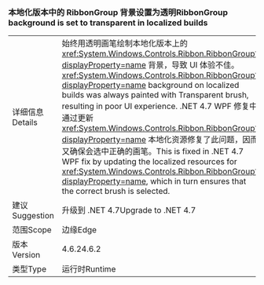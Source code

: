 ### <a name="ribbongroup-background-is-set-to-transparent-in-localized-builds"></a><span data-ttu-id="cf3de-101">本地化版本中的 RibbonGroup 背景设置为透明</span><span class="sxs-lookup"><span data-stu-id="cf3de-101">RibbonGroup background is set to transparent in localized builds</span></span>

|   |   |
|---|---|
|<span data-ttu-id="cf3de-102">详细信息</span><span class="sxs-lookup"><span data-stu-id="cf3de-102">Details</span></span>|<span data-ttu-id="cf3de-103">始终用透明画笔绘制本地化版本上的 <xref:System.Windows.Controls.Ribbon.RibbonGroup?displayProperty=name> 背景，导致 UI 体验不佳。</span><span class="sxs-lookup"><span data-stu-id="cf3de-103"><xref:System.Windows.Controls.Ribbon.RibbonGroup?displayProperty=name> background on localized builds was always painted with Transparent brush, resulting in poor UI experience.</span></span> <span data-ttu-id="cf3de-104">.NET 4.7 WPF 修复中通过更新 <xref:System.Windows.Controls.Ribbon.RibbonGroup?displayProperty=name> 本地化资源修复了此问题，因而又确保会选中正确的画笔。</span><span class="sxs-lookup"><span data-stu-id="cf3de-104">This is fixed in .NET 4.7 WPF fix by updating the localized resources for <xref:System.Windows.Controls.Ribbon.RibbonGroup?displayProperty=name>, which in turn ensures that the correct brush is selected.</span></span>|
|<span data-ttu-id="cf3de-105">建议</span><span class="sxs-lookup"><span data-stu-id="cf3de-105">Suggestion</span></span>|<span data-ttu-id="cf3de-106">升级到 .NET 4.7</span><span class="sxs-lookup"><span data-stu-id="cf3de-106">Upgrade to .NET 4.7</span></span>|
|<span data-ttu-id="cf3de-107">范围</span><span class="sxs-lookup"><span data-stu-id="cf3de-107">Scope</span></span>|<span data-ttu-id="cf3de-108">边缘</span><span class="sxs-lookup"><span data-stu-id="cf3de-108">Edge</span></span>|
|<span data-ttu-id="cf3de-109">版本</span><span class="sxs-lookup"><span data-stu-id="cf3de-109">Version</span></span>|<span data-ttu-id="cf3de-110">4.6.2</span><span class="sxs-lookup"><span data-stu-id="cf3de-110">4.6.2</span></span>|
|<span data-ttu-id="cf3de-111">类型</span><span class="sxs-lookup"><span data-stu-id="cf3de-111">Type</span></span>|<span data-ttu-id="cf3de-112">运行时</span><span class="sxs-lookup"><span data-stu-id="cf3de-112">Runtime</span></span>|

